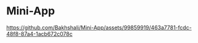 # Mini-App




https://github.com/Bakhshali/Mini-App/assets/99859919/463a7781-fcdc-48f8-87a4-1acb672c078c



